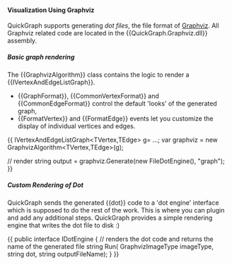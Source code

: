 #### Visualization Using Graphviz

QuickGraph supports generating _dot files_, the file format of [Graphviz](Graphviz.md). All Graphviz related code are located in the {{QuickGraph.Graphviz.dll}} assembly.

##### Basic graph rendering

The {{GraphvizAlgorithm}} class contains the logic to render a {{IVertexAndEdgeListGraph}}. 
* {{GraphFormat}}, {{CommonVertexFormat}} and {{CommonEdgeFormat}} control the default 'looks' of the generated graph,
* {{FormatVertex}} and {{FormatEdge}} events let you customize the display of individual vertices and edges.

{{
IVertexAndEdgeListGraph<TVertex,TEdge> g= ...;
var graphviz = new GraphvizAlgorithm<TVertex,TEdge>(g);

// render
string output = graphviz.Generate(new FileDotEngine(), "graph");
}}

##### Custom Rendering of Dot

QuickGraph sends the generated {{dot}} code to a 'dot engine' interface which is supposed to do the rest of the work. This is where you can plugin and add any additional steps. QuickGraph provides a simple rendering engine that writes the dot file to disk :)

{{
public interface IDotEngine
{
    // renders the dot code and returns the name of the generated file
    string Run(
        GraphvizImageType imageType,
        string dot,
        string outputFileName);
}
}}